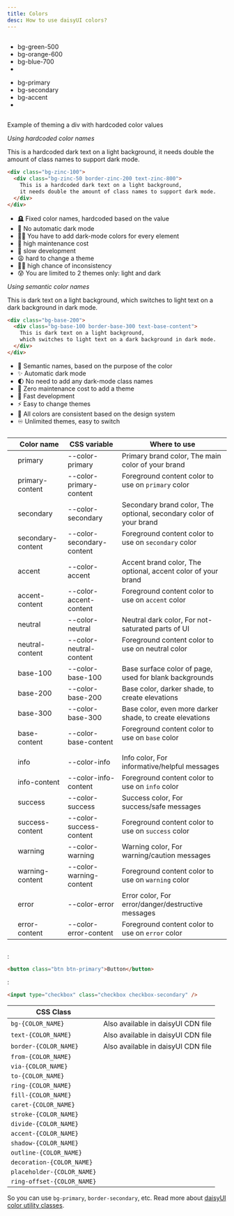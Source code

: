 ```yaml
---
title: Colors
desc: How to use daisyUI colors?
---
```


<script>
  import Translate from "$components/Translate.svelte"
</script>

## <Translate text="Introduction" />

<Translate text="daisyUI is fully themeable and colorable," />
<Translate text="So instead of using constant color utility classes like:" />

- <span class="badge badge-xs bg-green-500"></span> bg-green-500
- <span class="badge badge-xs bg-orange-600"></span> bg-orange-600
- <span class="badge badge-xs bg-blue-700"></span> bg-blue-700
- <Translate text="etc." />

<Translate text="It's suggested to use semantic color utility classes like:" />

- <span class="badge badge-xs bg-primary"></span> bg-primary
- <span class="badge badge-xs bg-secondary"></span> bg-secondary
- <span class="badge badge-xs bg-accent"></span> bg-accent
- <Translate text="etc." />

<Translate text="Each color name contains CSS variables and each daisyUI theme applies color values to the utility classes when it is applied." />

## <Translate text="Benefits" />

<Translate text="Semantic color names make more sense because when we design interfaces, we don't just use any random color. We define a specific color palette with names like <code>primary</code>, <code>secondary</code>, etc. and we only use those specific colors in our interfaces." />
<Translate text="Also, using semantic color names makes theming easier. You wouldn't have to define dark-mode colors for every single element and you wouldn't be limited to only light/dark themes. you can have multiple themes available and each theme is just a few lines of CSS variables." />

Example of theming a div with hardcoded color values

<div class="lg:grid lg:grid-cols-2 gap-4">
<div>

*Using hardcoded color names*

<div class="p-10 bg-zinc-100 rounded-2xl">
  <div class="p-6 bg-zinc-50 border-2 border-zinc-200 text-zinc-800 rounded-lg [text-wrap:balance]">
    This is a hardcoded dark text on a light background,
    it needs double the amount of class names to support dark mode.
  </div>
</div>

```html
<div class="bg-zinc-100">
  <div class="bg-zinc-50 border-zinc-200 text-zinc-800">
    This is a hardcoded dark text on a light background,
    it needs double the amount of class names to support dark mode.
  </div>
</div>
```
- 🪦 Fixed color names, hardcoded based on the value
- 🚫 No automatic dark mode
- 😵‍💫 You have to add dark-mode colors for every element
- 💸 high maintenance cost
- 🐢 slow development
- 😩 hard to change a theme
- ⛓️‍💥 high chance of inconsistency
- 😰 You are limited to 2 themes only: light and dark


</div>
<div>

*Using semantic color names*

<div class="p-10 bg-base-200 rounded-2xl">
  <div class="p-6 bg-base-100 border-2 border-base-300 text-base-content rounded-lg [text-wrap:balance]">
    This is dark text on a light background,
    which switches to light text on a dark background in dark mode.
  </div>
</div>

```html
<div class="bg-base-200">
  <div class="bg-base-100 border-base-300 text-base-content">
    This is dark text on a light background,
    which switches to light text on a dark background in dark mode.
  </div>
</div>
```
- 🎯 Semantic names, based on the purpose of the color
- ✨ Automatic dark mode
- 🌓 No need to add any dark-mode class names
- 🤑 Zero maintenance cost to add a theme
- 🚀 Fast development
- ⚡️ Easy to change themes
- 📘 All colors are consistent based on the design system
- ♾️ Unlimited themes, easy to switch

</div>
</div>


## <Translate text="List of all daisyUI color names" />

<Translate text="You can use these color names in your theme or in utility classes." />

<div class="overflow-x-auto">
<div class="whitespace-nowrap">

|                                                  | Color name        | CSS variable              | Where to use                                                       |
|--------------------------------------------------|-------------------|---------------------------|--------------------------------------------------------------------|
| <span class="badge bg-primary"></span>           | primary           | --color-primary           | Primary brand color, The main color of your brand                  |
| <span class="badge bg-primary-content"></span>   | primary-content   | --color-primary-content   | Foreground content color to use on `primary` color <br/><br/>      |
| <span class="badge bg-secondary"></span>         | secondary         | --color-secondary         | Secondary brand color, The optional, secondary color of your brand |
| <span class="badge bg-secondary-content"></span> | secondary-content | --color-secondary-content | Foreground content color to use on `secondary` color <br/><br/>    |
| <span class="badge bg-accent"></span>            | accent            | --color-accent            | Accent brand color, The optional, accent color of your brand       |
| <span class="badge bg-accent-content"></span>    | accent-content    | --color-accent-content    | Foreground content color to use on `accent` color <br/><br/>       |
| <span class="badge bg-neutral"></span>           | neutral           | --color-neutral           | Neutral dark color, For not-saturated parts of UI                  |
| <span class="badge bg-neutral-content"></span>   | neutral-content   | --color-neutral-content   | Foreground content color to use on neutral color <br/><br/>        |
| <span class="badge bg-base-100"></span>          | base-100          | --color-base-100          | Base surface color of page, used for blank backgrounds             |
| <span class="badge bg-base-200"></span>          | base-200          | --color-base-200          | Base color, darker shade, to create elevations                     |
| <span class="badge bg-base-300"></span>          | base-300          | --color-base-300          | Base color, even more darker shade, to create elevations           |
| <span class="badge bg-base-content"></span>      | base-content      | --color-base-content      | Foreground content color to use on `base` color <br/><br/>         |
| <span class="badge bg-info"></span>              | info              | --color-info              | Info color, For informative/helpful messages                       |
| <span class="badge bg-info-content"></span>      | info-content      | --color-info-content      | Foreground content color to use on `info` color                    |
| <span class="badge bg-success"></span>           | success           | --color-success           | Success color, For success/safe messages                           |
| <span class="badge bg-success-content"></span>   | success-content   | --color-success-content   | Foreground content color to use on `success` color                 |
| <span class="badge bg-warning"></span>           | warning           | --color-warning           | Warning color, For warning/caution messages                        |
| <span class="badge bg-warning-content"></span>   | warning-content   | --color-warning-content   | Foreground content color to use on `warning` color                 |
| <span class="badge bg-error"></span>             | error             | --color-error             | Error color, For error/danger/destructive messages                 |
| <span class="badge bg-error-content"></span>     | error-content     | --color-error-content     | Foreground content color to use on `error` color                   |

</div>
</div>

## <Translate text="How to use" />

<Translate text="Some daisyUI components come with modifier class names and that modifier class name will apply a color." />

<Translate text="For example" />:

```html
<button class="btn btn-primary">Button</button>
```

<Translate text="Or" />:

```html
<input type="checkbox" class="checkbox checkbox-secondary" />
```

<Translate text="You can also use color names in utility classes just like Tailwind's original color names." />
<Translate text="These are utility classes that can be used with a color name:" />

| CSS Class                  |                                    |
|----------------------------|------------------------------------|
| `bg-{COLOR_NAME}`          | Also available in daisyUI CDN file |
| `text-{COLOR_NAME}`        | Also available in daisyUI CDN file |
| `border-{COLOR_NAME}`      | Also available in daisyUI CDN file |
| `from-{COLOR_NAME}`        |                                    |
| `via-{COLOR_NAME}`         |                                    |
| `to-{COLOR_NAME}`          |                                    |
| `ring-{COLOR_NAME}`        |                                    |
| `fill-{COLOR_NAME}`        |                                    |
| `caret-{COLOR_NAME}`       |                                    |
| `stroke-{COLOR_NAME}`      |                                    |
| `divide-{COLOR_NAME}`      |                                    |
| `accent-{COLOR_NAME}`      |                                    |
| `shadow-{COLOR_NAME}`      |                                    |
| `outline-{COLOR_NAME}`     |                                    |
| `decoration-{COLOR_NAME}`  |                                    |
| `placeholder-{COLOR_NAME}` |                                    |
| `ring-offset-{COLOR_NAME}` |                                    |


So you can use `bg-primary`, `border-secondary`, etc. Read more about [daisyUI color utility classes](/docs/utilities).
